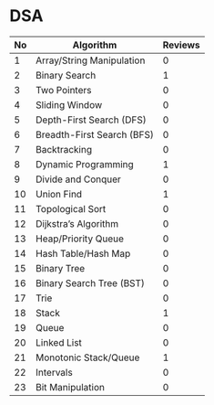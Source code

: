 # DSA

| No | Algorithm | Reviews |
|----|-----------------------------|-------------------|
| 1  | Array/String Manipulation   | 0                 |
| 2  | Binary Search               | 1                 |
| 3  | Two Pointers                | 0                 |
| 4  | Sliding Window              | 0                 |
| 5  | Depth-First Search (DFS)    | 0                 |
| 6  | Breadth-First Search (BFS)  | 0                 |
| 7  | Backtracking                | 0                 |
| 8  | Dynamic Programming         | 1                 |
| 9  | Divide and Conquer          | 0                 |
| 10 | Union Find                  | 1                 |
| 11 | Topological Sort            | 0                 |
| 12 | Dijkstra’s Algorithm        | 0                 |
| 13 | Heap/Priority Queue         | 0                 |
| 14 | Hash Table/Hash Map         | 0                 |
| 15 | Binary Tree                 | 0                 |
| 16 | Binary Search Tree (BST)    | 0                 |
| 17 | Trie                        | 0                 |
| 18 | Stack                       | 1                 |
| 19 | Queue                       | 0                 |
| 20 | Linked List                 | 0                 |
| 21 | Monotonic Stack/Queue       | 1                 |
| 22 | Intervals                   | 0                 |
| 23 | Bit Manipulation            | 0                 |
